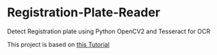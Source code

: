 # Registration-Plate-Reader
Detect Registration plate using Python OpenCV2 and Tesseract for OCR

This project is based on [this Tutorial](https://www.section.io/engineering-education/license-plate-detection-and-recognition-using-opencv-and-pytesseract)
